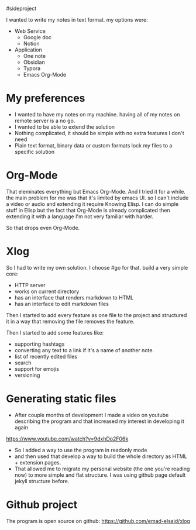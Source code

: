 #sideproject 

I wanted to write my notes in text format. my options were:

* Web Service 
    * Google doc
    * Notion
* Application
	* One note
	* Obsidian
    * Typora
    * Emacs Org-Mode
  
# My preferences

- I wanted to have my notes on my machine. having all of my notes on remote server is a no go. 
- I wanted to be able to extend the solution
- Nothing complicated, it should be simple with no extra features I don't need
- Plain text format, binary data or custom formats lock my files to a specific solution

# Org-Mode

That eleminates everything but Emacs Org-Mode. And I tried it for a while. the main problem for me was that it's limited by emacs UI. so I can't include a video or audio and extending it require Knowing Elisp. I can do simple stuff in Elisp but the fact that Org-Mode is already complicated then extending it with a language I'm not very familiar with harder. 

So that drops even Org-Mode.

# Xlog

So I had to write my own solution. I choose #go for that. build a very simple core: 

- HTTP server 
- works on current directory
- has an interface that renders markdown to HTML
- has an interface to edit markdown files

Then I started to add every feature as one file to the project and structured it in a way that removing the file removes the feature.

Then I started to add some features like: 

- supporting hashtags
- converting any text to a link if it's a name of another note.
- list of recently edited files
- search
- support for emojis
- versioning

# Generating static files

- After couple months of development I made a video on youtube describing the program and that increased my interest in developing it again

https://www.youtube.com/watch?v=9dxhDo2F06k

- So I added a way to use the program in readonly mode
- and then used that develop a way to build the whole directory as HTML + extension pages.
- That allowed me to migrate my personal website (the one you're reading now) to more simple and flat structure. I was using github page default jekyll structure before.

# Github project 

The program is open source on github: https://github.com/emad-elsaid/xlog
